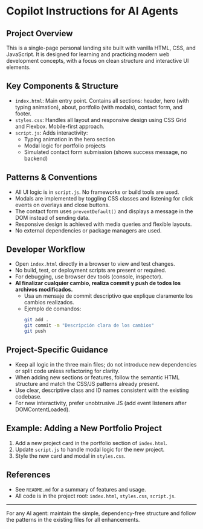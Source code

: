 # Copilot Instructions for AI Agents

## Project Overview
This is a single-page personal landing site built with vanilla HTML, CSS, and JavaScript. It is designed for learning and practicing modern web development concepts, with a focus on clean structure and interactive UI elements.

## Key Components & Structure
- `index.html`: Main entry point. Contains all sections: header, hero (with typing animation), about, portfolio (with modals), contact form, and footer.
- `styles.css`: Handles all layout and responsive design using CSS Grid and Flexbox. Mobile-first approach.
- `script.js`: Adds interactivity:
  - Typing animation in the hero section
  - Modal logic for portfolio projects
  - Simulated contact form submission (shows success message, no backend)

## Patterns & Conventions
- All UI logic is in `script.js`. No frameworks or build tools are used.
- Modals are implemented by toggling CSS classes and listening for click events on overlays and close buttons.
- The contact form uses `preventDefault()` and displays a message in the DOM instead of sending data.
- Responsive design is achieved with media queries and flexible layouts.
- No external dependencies or package managers are used.


## Developer Workflow
- Open `index.html` directly in a browser to view and test changes.
- No build, test, or deployment scripts are present or required.
- For debugging, use browser dev tools (console, inspector).
- **Al finalizar cualquier cambio, realiza commit y push de todos los archivos modificados.**
  - Usa un mensaje de commit descriptivo que explique claramente los cambios realizados.
  - Ejemplo de comandos:
    ```sh
    git add .
    git commit -m "Descripción clara de los cambios"
    git push
    ```

## Project-Specific Guidance
- Keep all logic in the three main files; do not introduce new dependencies or split code unless refactoring for clarity.
- When adding new sections or features, follow the semantic HTML structure and match the CSS/JS patterns already present.
- Use clear, descriptive class and ID names consistent with the existing codebase.
- For new interactivity, prefer unobtrusive JS (add event listeners after DOMContentLoaded).

## Example: Adding a New Portfolio Project
1. Add a new project card in the portfolio section of `index.html`.
2. Update `script.js` to handle modal logic for the new project.
3. Style the new card and modal in `styles.css`.

## References
- See `README.md` for a summary of features and usage.
- All code is in the project root: `index.html`, `styles.css`, `script.js`.

---
For any AI agent: maintain the simple, dependency-free structure and follow the patterns in the existing files for all enhancements.
